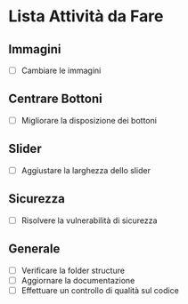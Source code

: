 # Lista Attività da Fare

## Immagini
- [ ] Cambiare le immagini 

## Centrare Bottoni
- [ ] Migliorare la disposizione dei bottoni 

## Slider
- [ ] Aggiustare la larghezza dello slider

## Sicurezza
- [ ] Risolvere la vulnerabilità di sicurezza

## Generale
- [ ] Verificare la folder structure
- [ ] Aggiornare la documentazione
- [ ] Effettuare un controllo di qualità sul codice
